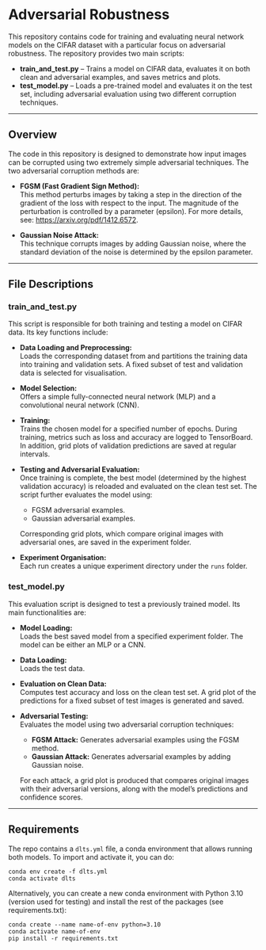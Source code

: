 # Adversarial Robustness

This repository contains code for training and evaluating neural network models on the CIFAR dataset with a particular focus on adversarial robustness. The repository provides two main scripts:

- **train_and_test.py** – Trains a model on CIFAR data, evaluates it on both clean and adversarial examples, and saves metrics and plots.
- **test_model.py** – Loads a pre-trained model and evaluates it on the test set, including adversarial evaluation using two different corruption techniques.

---

## Overview

The code in this repository is designed to demonstrate how input images can be corrupted using two extremely simple adversarial techniques. The two adversarial corruption methods are:

- **FGSM (Fast Gradient Sign Method):**  
  This method perturbs images by taking a step in the direction of the gradient of the loss with respect to the input. The magnitude of the perturbation is controlled by a parameter (epsilon). For more details, see: https://arxiv.org/pdf/1412.6572.

- **Gaussian Noise Attack:**  
  This technique corrupts images by adding Gaussian noise, where the standard deviation of the noise is determined by the epsilon parameter.


---

## File Descriptions

### train_and_test.py

This script is responsible for both training and testing a model on CIFAR data. Its key functions include:

- **Data Loading and Preprocessing:**  
  Loads the corresponding dataset from and partitions the training data into training and validation sets. A fixed subset of test and validation data is selected for visualisation.

- **Model Selection:**  
  Offers a simple fully-connected neural network (MLP) and a convolutional neural network (CNN).

- **Training:**  
  Trains the chosen model for a specified number of epochs. During training, metrics such as loss and accuracy are logged to TensorBoard. In addition, grid plots of validation predictions are saved at regular intervals.

- **Testing and Adversarial Evaluation:**  
  Once training is complete, the best model (determined by the highest validation accuracy) is reloaded and evaluated on the clean test set. The script further evaluates the model using:
  
  - FGSM adversarial examples.
  - Gaussian adversarial examples.
  
  Corresponding grid plots, which compare original images with adversarial ones, are saved in the experiment folder.

- **Experiment Organisation:**  
  Each run creates a unique experiment directory under the `runs` folder.

### test_model.py

This evaluation script is designed to test a previously trained model. Its main functionalities are:

- **Model Loading:**  
  Loads the best saved model from a specified experiment folder. The model can be either an MLP or a CNN.

- **Data Loading:**  
  Loads the test data.

- **Evaluation on Clean Data:**  
  Computes test accuracy and loss on the clean test set. A grid plot of the predictions for a fixed subset of test images is generated and saved.

- **Adversarial Testing:**  
  Evaluates the model using two adversarial corruption techniques:
  
  - **FGSM Attack:** Generates adversarial examples using the FGSM method.
  - **Gaussian Attack:** Generates adversarial examples by adding Gaussian noise.
  
  For each attack, a grid plot is produced that compares original images with their adversarial versions, along with the model’s predictions and confidence scores.

---

## Requirements


The repo contains a `dlts.yml` file, a conda environment that allows running both models. To import and activate it, you can do:

```
conda env create -f dlts.yml
conda activate dlts
```

Alternatively, you can create a new conda environment with Python 3.10 (version used for testing) and install the rest of the packages (see requirements.txt):

```
conda create --name name-of-env python=3.10
conda activate name-of-env
pip install -r requirements.txt
```